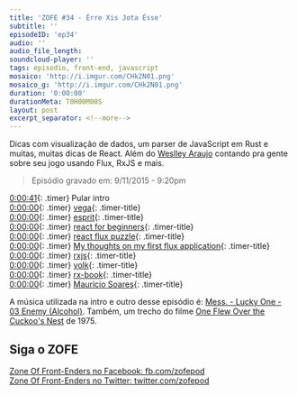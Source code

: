 ```yaml
---
title: 'ZOFE #34 - Érre Xis Jota Ésse'
subtitle: ''
episodeID: 'ep34'
audio: ''
audio_file_length:
soundcloud-player: ''
tags: episodio, front-end, javascript
mosaico: 'http://i.imgur.com/CHk2N01.png'
mosaico_g: 'http://i.imgur.com/CHk2N01.png'
duration: '0:00:00'
durationMeta: T0H00M00S
layout: post
excerpt_separator: <!--more-->
---
```



Dicas com visualização de dados, um parser de JavaScript em Rust e muitas, muitas dicas de React. Além do [Weslley Araujo](https://twitter.com/_weslleyaraujo) contando pra gente sobre seu jogo usando Flux, RxJS e mais.
<!--more-->

> Episódio gravado em: 9/11/2015 - 9:20pm

[0:00:41](#t=0:00:41){: .timer} Pular intro<br>
[0:00:00](#t=0:00:00){: .timer} [vega](https://github.com/vega/vega){: .timer-title}<br>
[0:00:00](#t=0:00:00){: .timer} [esprit](https://github.com/dherman/esprit){: .timer-title}<br>
[0:00:00](#t=0:00:00){: .timer} [react for beginners](https://reactforbeginners.com/){: .timer-title}<br>
[0:00:00](#t=0:00:00){: .timer} [react flux puzzle](https://github.com/weslleyaraujo/react-flux-puzzle){: .timer-title}<br>
[0:00:00](#t=0:00:00){: .timer} [My thoughts on my first flux application](https://medium.com/@_weslleyaraujo/my-thoughts-on-my-first-flux-application-a1fd1cccd724){: .timer-title}<br>
[0:00:00](#t=0:00:00){: .timer} [rxjs](http://reactivex.io/){: .timer-title}<br>
[0:00:00](#t=0:00:00){: .timer} [yolk](https://github.com/yolkjs/yolk){: .timer-title}<br>
[0:00:00](#t=0:00:00){: .timer} [rx-book](http://xgrommx.github.io/rx-book/){: .timer-title}<br>
[0:00:00](#t=0:00:00){: .timer} [Mauricio Soares](https://twitter.com/omauriciosoares){: .timer-title}<br>

A música utilizada na intro e outro desse episódio é: [Mess. - Lucky One - 03 Enemy (Alcohol)](http://store.southerncitylab.net/album/lucky-one). Também, um trecho do filme [One Flew Over the Cuckoo's Nest](http://www.imdb.com/title/tt0073486/) de 1975.

## Siga o ZOFE

[Zone Of Front-Enders no Facebook: fb.com/zofepod](http://fb.com/zofepod/ "ZOFE no Facebook: fb.com/zofepod")<br>
[Zone Of Front-Enders no Twitter: twitter.com/zofepod](http://twitter.com/zofepod/ "ZOFE no Twitter")<br>
